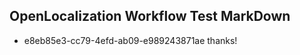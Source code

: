## OpenLocalization Workflow Test MarkDown
* e8eb85e3-cc79-4efd-ab09-e989243871ae thanks!

<!--HONumber=Aug16_HO1-->


